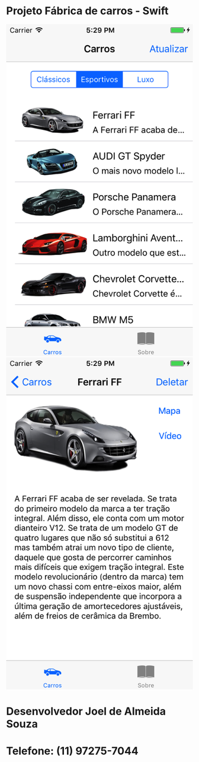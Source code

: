 # Projeto Fábrica de carros - Swift
![alt text](https://github.com/joelsouza82/Carros/blob/master/tela1.png)
![alt text](https://github.com/joelsouza82/Carros/blob/master/tela2.png)
# Desenvolvedor Joel de Almeida Souza
# Telefone: (11) 97275-7044
